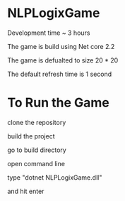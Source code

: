 # NLPLogixGame

Development time ~ 3 hours

The game is build using Net core 2.2

The game is defualted to size 20 * 20

The default refresh time is 1 second

# To Run the Game

clone the repository

build the project

go to build directory 

open command line

type "dotnet NLPLogixGame.dll" 

and hit enter


